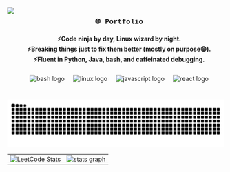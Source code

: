 <img align="left" height="200" src="https://i.pinimg.com/originals/00/f6/09/00f609c659b0d0de00f5af782e91f18d.gif"  />

###
<h3 align="center">
  <a href="https://mr-nobody-00.github.io/PortFolio/" target="_blank" style="font-family: 'Courier New', monospace; font-weight: bold; text-decoration: none;">
    🌐 Portfolio
  </a>
</h3>

<h4 align="center">⚡Code ninja by day, Linux wizard by night.<br>⚡Breaking things just to fix them better (mostly on purpose😁).<br>⚡Fluent in Python, Java, bash, and caffeinated debugging.</h4>

###

<div align="center">
  <img src="https://cdn.jsdelivr.net/gh/devicons/devicon/icons/bash/bash-original.svg" height="40" alt="bash logo"  />
  <img width="12" />
  <img src="https://cdn.jsdelivr.net/gh/devicons/devicon/icons/linux/linux-original.svg" height="40" alt="linux logo"  />
  <img width="12" />
  <img src="https://cdn.jsdelivr.net/gh/devicons/devicon/icons/javascript/javascript-original.svg" height="40" alt="javascript logo"  />
  <img width="12" />
  <img src="https://cdn.jsdelivr.net/gh/devicons/devicon/icons/react/react-original.svg" height="40" alt="react logo"  />
</div>

###
###
<br>

<img src="https://raw.githubusercontent.com/Mr-Nobody-00/Mr-Nobody-00/output/snake.svg" alt="Snake animation" />

<table>
  <tr>
    <td>
      <img src="https://leetcard.jacoblin.cool/Mrnobody0110?theme=dark&font=Abel" alt="LeetCode Stats" />
    </td>
    <td>
      <img src="https://github-readme-stats.vercel.app/api?username=Mr-Nobody-00&hide_title=false&hide_rank=false&show_icons=true&include_all_commits=true&count_private=true&disable_animations=false&theme=dracula&locale=en&hide_border=false&order=1" height="150" alt="stats graph"  />
    </td>
  </tr>
</table>


